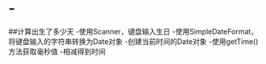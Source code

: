 # -
##计算出生了多少天
-使用Scanner，键盘输入生日
-使用SimpleDateFormat，将键盘输入的字符串转换为Date对象
-创建当前时间的Date对象
-使用getTime()方法获取毫秒值
-相减得到时间
